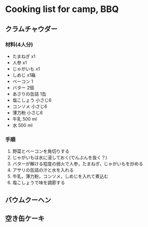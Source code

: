 # Cooking list for camp, BBQ 

## クラムチャウダー 
### 材料(4人分) 
- たまねぎ  x1
- 人参  x1
- じゃがいも x1
- しめじ x1箱
- ベーコン 1
- バター 2個
- あさりの缶詰 1缶
- 塩こしょう 小さじ6
- コンソメ 小さじ6
- 薄力粉 小さじ6
- 牛乳 500 ml
- 水   500 ml

### 手順
1. 野菜とベーコンを角切りする
1. じゃがいもは水に浸しておく(でんぷんを抜く？)
1. バターが解ける程度の弱火で人参，たまねぎ，じゃがいもを炒める
1. アサリの缶詰の汁と水を入れる
1. 牛乳，薄力粉，コンソメ，しめじを入れて煮込む
1. 塩こしょうで味を調節する

## バウムクーヘン

## 空き缶ケーキ